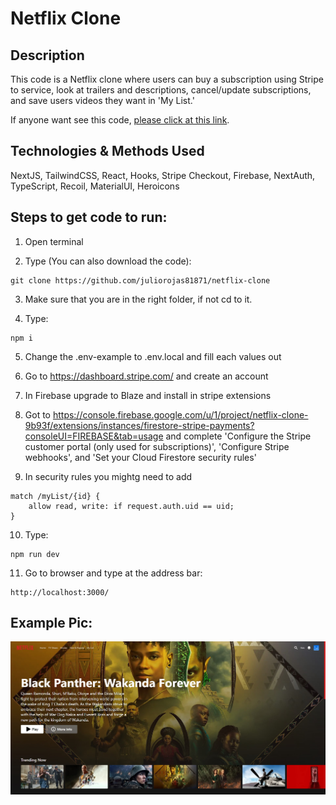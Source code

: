 # Netflix Clone

## Description

This code is a Netflix clone where users can buy a subscription using Stripe to service, look at trailers and descriptions, cancel/update subscriptions, and save users videos they want in 'My List.'

If anyone want see this code, [please click at this link](https://netflix-clone-bzaptwtwf-juliorojas81871.vercel.app/).

## Technologies & Methods Used

NextJS, TailwindCSS, React, Hooks, Stripe Checkout, Firebase, NextAuth, TypeScript, Recoil, MaterialUI, Heroicons

## Steps to get code to run:
1. Open terminal

2. Type (You can also download the code):
```
git clone https://github.com/juliorojas81871/netflix-clone
```

3. Make sure that you are in the right folder, if not cd to it.

4. Type: 
```
npm i
```
5. Change the .env-example to .env.local and fill each values out

6. Go to https://dashboard.stripe.com/ and create an account

7. In Firebase upgrade to Blaze and install in stripe extensions

8. Got to https://console.firebase.google.com/u/1/project/netflix-clone-9b93f/extensions/instances/firestore-stripe-payments?consoleUI=FIREBASE&tab=usage and complete 'Configure the Stripe customer portal (only used for subscriptions)', 'Configure Stripe webhooks', and 'Set your Cloud Firestore security rules'

9. In security rules you mightg need to add
```
match /myList/{id} {
    allow read, write: if request.auth.uid == uid;
}
```

10. Type: 
```
npm run dev
```
11. Go to browser and type at the address bar: 

```
http://localhost:3000/
```

## Example Pic:
![Netflix Clone Example Pic](https://github.com/juliorojas81871/netflix-clone/blob/main/pics/main.jpg)
